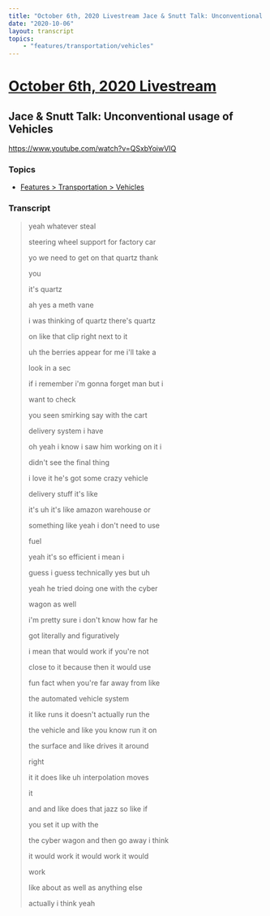 ```yaml
---
title: "October 6th, 2020 Livestream Jace & Snutt Talk: Unconventional usage of Vehicles"
date: "2020-10-06"
layout: transcript
topics:
    - "features/transportation/vehicles"
---
```

# [October 6th, 2020 Livestream](../2020-10-06.md)
## Jace & Snutt Talk: Unconventional usage of Vehicles
https://www.youtube.com/watch?v=QSxbYoiwVIQ

### Topics
* [Features > Transportation > Vehicles](../topics/features/transportation/vehicles.md)

### Transcript

> yeah whatever steal
>
> steering wheel support for factory car
>
> yo we need to get on that quartz thank
>
> you
>
> it's quartz
>
> ah yes a meth vane
>
> i was thinking of quartz there's quartz
>
> on like that clip right next to it
>
> uh the berries appear for me i'll take a
>
> look in a sec
>
> if i remember i'm gonna forget man but i
>
> want to check
>
> you seen smirking say with the cart
>
> delivery system i have
>
> oh yeah i know i saw him working on it i
>
> didn't see the final thing
>
> i love it he's got some crazy vehicle
>
> delivery stuff it's like
>
> it's uh it's like amazon warehouse or
>
> something like yeah i don't need to use
>
> fuel
>
>  yeah it's so efficient i mean i
>
> guess i guess technically yes but uh
>
> yeah he tried doing one with the cyber
>
> wagon as well
>
> i'm pretty sure i don't know how far he
>
> got literally and figuratively
>
> i mean that would work if you're not
>
> close to it because then it would use
>
> fun fact when you're far away from like
>
> the automated vehicle system
>
> it like runs it doesn't actually run the
>
> the vehicle and like you know run it on
>
> the surface and like drives it around
>
> right
>
> it it does like uh interpolation moves
>
> it
>
> and and like does that jazz so like if
>
> you set it up with the
>
> the cyber wagon and then go away i think
>
> it would work it would work it would
>
> work
>
> like about as well as anything else
>
> actually i think yeah
